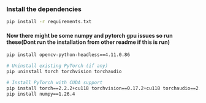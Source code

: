 ### Install the dependencies
```bash
pip install -r requirements.txt
```
#### Now there might be some numpy and pytorch gpu issues so run these(Dont run the installation from other readme if this is run)
```bash
pip install opencv-python-headless==4.11.0.86

# Uninstall existing PyTorch (if any)
pip uninstall torch torchvision torchaudio

# Install PyTorch with CUDA support
pip install torch==2.2.2+cu118 torchvision==0.17.2+cu118 torchaudio==2.2.2+cu118 --index-url https://download.pytorch.org/whl/cu118
pip install numpy==1.26.4
```
